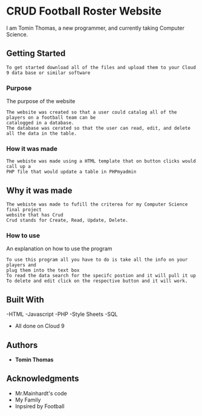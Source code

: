# CRUD Football Roster Website

I am Tomin Thomas, a new programmer, and currently taking Computer Science. 

## Getting Started

```
To get started download all of the files and upload them to your Cloud 9 data base or similar software
```



### Purpose

The purpose of the website
```
The website was created so that a user could catalog all of the players on a football team can be 
catalogged in a database. 
The database was cerated so that the user can read, edit, and delete all the data in the table.  
```

### How it was made
```
The webiste was made using a HTML template that on button clicks would call up a 
PHP file that would update a table in PHPmyadmin
```
 
## Why it was made

```
The webiste was made to fufill the criterea for my Computer Science final project 
website that has Crud
Crud stands for Create, Read, Update, Delete. 
```
### How to use

An explanation on how to use the program
```
To use this program all you have to do is take all the info on your players and 
plug them into the text box
To read the data search for the specifc postion and it will pull it up
To delete and edit click on the respective button and it will work. 
```

## Built With

-HTML
-Javascript
-PHP
-Style Sheets
-SQL
- All done on Cloud 9 



## Authors

* **Tomin Thomas** 

## Acknowledgments

* Mr.Mainhardt's code
* My Family
* Inpsired by Football

